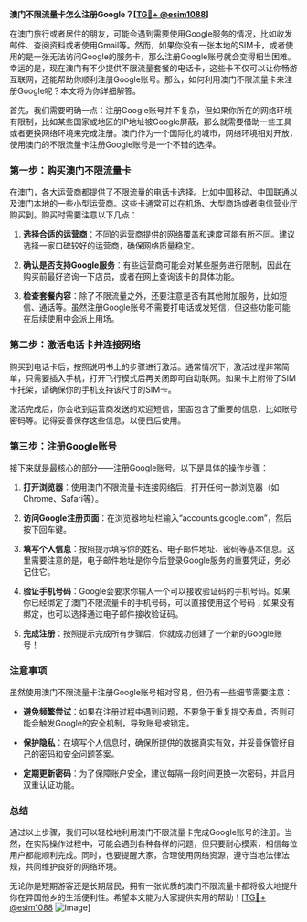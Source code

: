 **澳门不限流量卡怎么注册Google？[[TG💪+ @esim1088](https://t.me/s/esim1088)]**

在澳门旅行或者居住的朋友，可能会遇到需要使用Google服务的情况，比如收发邮件、查阅资料或者使用Gmail等。然而，如果你没有一张本地的SIM卡，或者使用的是一张无法访问Google的服务卡，那么注册Google账号就会变得相当困难。幸运的是，现在澳门有不少提供不限流量套餐的电话卡，这些卡不仅可以让你畅游互联网，还能帮助你顺利注册Google账号。那么，如何利用澳门不限流量卡来注册Google呢？本文将为你详细解答。

首先，我们需要明确一点：注册Google账号并不复杂，但如果你所在的网络环境有限制，比如某些国家或地区的IP地址被Google屏蔽，那么就需要借助一些工具或者更换网络环境来完成注册。澳门作为一个国际化的城市，网络环境相对开放，使用澳门的不限流量卡注册Google账号是一个不错的选择。

### 第一步：购买澳门不限流量卡

在澳门，各大运营商都提供了不限流量的电话卡选择。比如中国移动、中国联通以及澳门本地的一些小型运营商。这些卡通常可以在机场、大型商场或者电信营业厅购买到。购买时需要注意以下几点：

1. **选择合适的运营商**：不同的运营商提供的网络覆盖和速度可能有所不同。建议选择一家口碑较好的运营商，确保网络质量稳定。
   
2. **确认是否支持Google服务**：有些运营商可能会对某些服务进行限制，因此在购买前最好咨询一下店员，或者在网上查询该卡的具体功能。

3. **检查套餐内容**：除了不限流量之外，还要注意是否有其他附加服务，比如短信、通话等。虽然注册Google账号不需要打电话或发短信，但这些功能可能在后续使用中会派上用场。

### 第二步：激活电话卡并连接网络

购买到电话卡后，按照说明书上的步骤进行激活。通常情况下，激活过程非常简单，只需要插入手机，打开飞行模式后再关闭即可自动联网。如果卡上附带了SIM卡托架，请确保你的手机支持该尺寸的SIM卡。

激活完成后，你会收到运营商发送的欢迎短信，里面包含了重要的信息，比如账号密码等。记得妥善保存这些信息，以便日后使用。

### 第三步：注册Google账号

接下来就是最核心的部分——注册Google账号。以下是具体的操作步骤：

1. **打开浏览器**：使用澳门不限流量卡连接网络后，打开任何一款浏览器（如Chrome、Safari等）。

2. **访问Google注册页面**：在浏览器地址栏输入“accounts.google.com”，然后按下回车键。

3. **填写个人信息**：按照提示填写你的姓名、电子邮件地址、密码等基本信息。这里需要注意的是，电子邮件地址是你今后登录Google服务的重要凭证，务必记住它。

4. **验证手机号码**：Google会要求你输入一个可以接收验证码的手机号码。如果你已经绑定了澳门不限流量卡的手机号码，可以直接使用这个号码；如果没有绑定，也可以选择通过电子邮件接收验证码。

5. **完成注册**：按照提示完成所有步骤后，你就成功创建了一个新的Google账号！

### 注意事项

虽然使用澳门不限流量卡注册Google账号相对容易，但仍有一些细节需要注意：

- **避免频繁尝试**：如果在注册过程中遇到问题，不要急于重复提交表单，否则可能会触发Google的安全机制，导致账号被锁定。
  
- **保护隐私**：在填写个人信息时，确保所提供的数据真实有效，并妥善保管好自己的密码和安全问题答案。

- **定期更新密码**：为了保障账户安全，建议每隔一段时间更换一次密码，并启用双重认证功能。

### 总结

通过以上步骤，我们可以轻松地利用澳门不限流量卡完成Google账号的注册。当然，在实际操作过程中，可能会遇到各种各样的问题，但只要耐心摸索，相信每位用户都能顺利完成。同时，也要提醒大家，合理使用网络资源，遵守当地法律法规，共同维护良好的网络环境。

无论你是短期游客还是长期居民，拥有一张优质的澳门不限流量卡都将极大地提升你在异国他乡的生活便利性。希望本文能为大家提供实用的帮助！[[TG💪+ @esim1088](https://t.me/s/esim1088) ![Image](https://i.postimg.cc/4NQfJmqS/Snipaste-2025-05-13-00-14-12.png)]